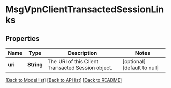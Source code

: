 # MsgVpnClientTransactedSessionLinks

## Properties
Name | Type | Description | Notes
------------ | ------------- | ------------- | -------------
**uri** | **String** | The URI of this Client Transacted Session object. | [optional] [default to null]

[[Back to Model list]](../README.md#documentation-for-models) [[Back to API list]](../README.md#documentation-for-api-endpoints) [[Back to README]](../README.md)


